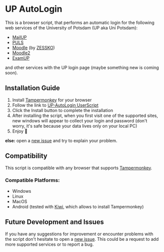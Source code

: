 # UP AutoLogin

This is a browser script, that performs an automatic login for the following web services of the University of Potsdam (UP aka Uni Potsdam):
- [MailUP](https://mailup.uni-potsdam.de/)
- [PULS](https://puls.uni-potsdam.de/)
- [Moodle](https://moodle-efp.uni-potsdam.de/) (by [ZESSKO](https://www.uni-potsdam.de/de/zessko/))
- [Moodle2](https://moodle2.uni-potsdam.de/)
- [ExamUP](https://examup.uni-potsdam.de/)

and other services with the UP login page (maybe something new is coming soon).

## Installation Guide
1. Install [Tampermonkey](https://www.tampermonkey.net) for your browser
2. Follow the link to [UP-AutoLogin UserScript](https://raw.githubusercontent.com/FurTactics/UP-AutoLogin/main/script.user.js)
3. Click the Install button to complete the installation
4. After installing the script, when you first visit one of the supported sites, new windows will appear to collect your login and password (don't worry, it's safe because your data lives only on your local PC)
5. Enjoy :partying_face:

**else:** open a [new issue](https://github.com/FurTactics/UP-AutoLogin/issues) and try to explain your problem.

## Compatibility
This script is compatible with any browser that supports [Tampermonkey](https://www.tampermonkey.net).

### Compatible Platforms:
- Windows
- Linux
- MacOS
- Android (tested with [Kiwi](https://kiwibrowser.com/), which allows to install Tampermonkey)

## Future Development and Issues
If you have any suggestions for improvement or encounter problems with the script don't hesitate to open a [new issue](https://github.com/FurTactics/UP-AutoLogin/issues).
This could be a request to add more supported services or to report a bug.
